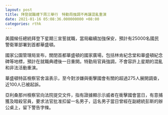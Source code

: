 ```yaml
---
layout: post
title: 拜登就職禮下周三舉行　特勤局強調不再讓混亂重演
date: 2021-01-16 05:08:36.000000000 +08:00
categories: rthk
---
```


美國候任總統拜登下星期三宣誓就職，當局繼續加強保安，預計有25000名國民警衛軍部署到首都華盛頓。

國家公園管理局宣布，關閉首都華盛頓的國家廣場，包括林肯紀念堂和華盛頓紀念碑等地標，預計在就職典禮後一日重開。特勤局官員強調，不會容許上星期的混亂和非法活動重演。

華盛頓特區檢察官舍溫表示，至今對涉嫌與衝擊國會有關的超過275人展開調查，近100人已被起訴。

亞利桑那州檢察官向法院提交文件，指有證據顯示示威者在衝擊國會當日，有意捕獲及暗殺官員，要求法官批准扣留一名男子，這名男子當日曾經在副總統彭斯的辦公桌上，留下警告字條。
